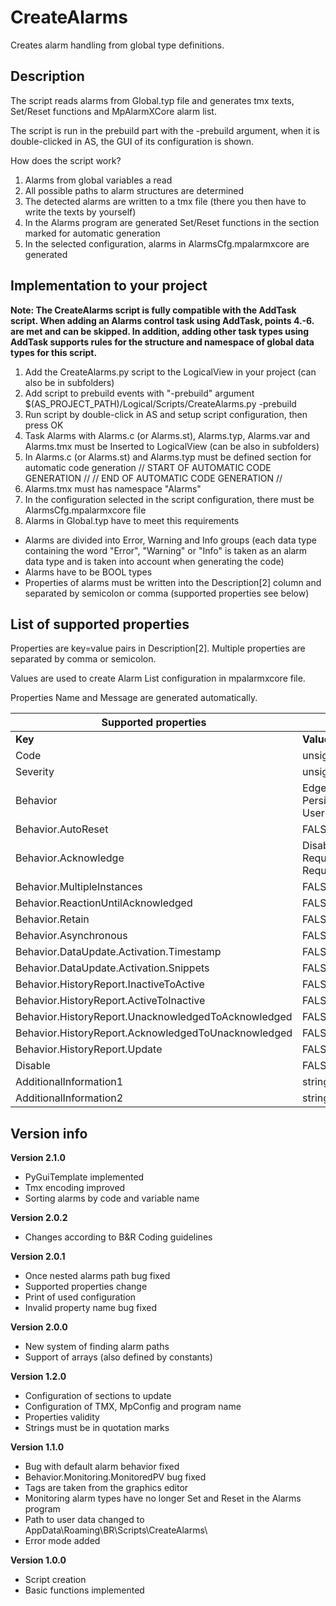 # CreateAlarms

Creates alarm handling from global type definitions.

## Description

The script reads alarms from Global.typ file and generates tmx texts, Set/Reset functions and MpAlarmXCore alarm list.

The script is run in the prebuild part with the -prebuild argument, when it is double-clicked in AS, the GUI of its configuration is shown.

How does the script work?

1. Alarms from global variables a read
2. All possible paths to alarm structures are determined
3. The detected alarms are written to a tmx file (there you then have to write the texts by yourself)
4. In the Alarms program are generated Set/Reset functions in the section marked for automatic generation
5. In the selected configuration, alarms in AlarmsCfg.mpalarmxcore are generated

## Implementation to your project

__Note: The CreateAlarms script is fully compatible with the AddTask script. When adding an Alarms control task using AddTask, points 4.-6. are met and can be skipped. In addition, adding other task types using AddTask supports rules for the structure and namespace of global data types for this script.__
1. Add the CreateAlarms.py script to the LogicalView in your project (can also be in subfolders)
2. Add script to prebuild events with "-prebuild" argument
	$(AS_PROJECT_PATH)/Logical/Scripts/CreateAlarms.py -prebuild
3. Run script by double-click in AS and setup script configuration, then press OK
4. Task Alarms with Alarms.c (or Alarms.st), Alarms.typ, Alarms.var and Alarms.tmx must be Inserted to LogicalView
	(can be also in subfolders)
5. In Alarms.c (or Alarms.st) and Alarms.typ must be defined section for automatic code generation
	// START OF AUTOMATIC CODE GENERATION //
	// END OF AUTOMATIC CODE GENERATION //
6. Alarms.tmx must has namespace "Alarms"
7. In the configuration selected in the script configuration, there must be AlarmsCfg.mpalarmxcore file
8. Alarms in Global.typ have to meet this requirements
- Alarms are divided into Error, Warning and Info groups (each data type containing the word "Error", "Warning" or "Info" is taken as an alarm data type and is taken into account when generating the code)
- Alarms have to be BOOL types
- Properties of alarms must be written into the Description[2] column and separated by semicolon or comma (supported properties see below)

## List of supported properties

Properties are key=value pairs in Description[2]. Multiple properties are separated by comma or semicolon.

Values are used to create Alarm List configuration in mpalarmxcore file.

Properties Name and Message are generated automatically.

| Supported properties                      			|                                                                |
|-------------------------------------------------------|----------------------------------------------------------------|
| __Key__												| __Value__                                                      |
| Code													| unsigned integer                                               |
| Severity                               			   	| unsigned integer                                               |
| Behavior                               			   	| EdgeAlarm, PersistentAlarm, UserDefined                        |
| Behavior.AutoReset             			         	| FALSE, TRUE                                                    |
| Behavior.Acknowledge             		         	   	| Disabled, Required, RequiredAfterActive, RequiredAndResettable |
| Behavior.MultipleInstances             			   	| FALSE, TRUE                                                    |
| Behavior.ReactionUntilAcknowledged	        		| FALSE, TRUE                                                    |
| Behavior.Retain										| FALSE, TRUE                                                    |
| Behavior.Asynchronous                     			| FALSE, TRUE                                                    |
| Behavior.DataUpdate.Activation.Timestamp  			| FALSE, TRUE                                                    |
| Behavior.DataUpdate.Activation.Snippets   			| FALSE, TRUE                                                    |
| Behavior.HistoryReport.InactiveToActive   			| FALSE, TRUE                                                    |
| Behavior.HistoryReport.ActiveToInactive   			| FALSE, TRUE                                                    |
| Behavior.HistoryReport.UnacknowledgedToAcknowledged   | FALSE, TRUE                                                    |
| Behavior.HistoryReport.AcknowledgedToUnacknowledged   | FALSE, TRUE                                                    |
| Behavior.HistoryReport.Update							| FALSE, TRUE                                                    |
| Disable												| FALSE, TRUE                                                    |
| AdditionalInformation1								| string                                                         |
| AdditionalInformation2								| string                                                         |

## Version info
__Version 2.1.0__
- PyGuiTemplate implemented
- Tmx encoding improved
- Sorting alarms by code and variable name

__Version 2.0.2__
- Changes according to B&R Coding guidelines

__Version 2.0.1__
- Once nested alarms path bug fixed
- Supported properties change
- Print of used configuration
- Invalid property name bug fixed
	
__Version 2.0.0__
- New system of finding alarm paths
- Support of arrays (also defined by constants)

__Version 1.2.0__
- Configuration of sections to update
- Configuration of TMX, MpConfig and program name
- Properties validity
- Strings must be in quotation marks

__Version 1.1.0__
- Bug with default alarm behavior fixed
- Behavior.Monitoring.MonitoredPV bug fixed
- Tags are taken from the graphics editor
- Monitoring alarm types have no longer Set and Reset in the Alarms program
- Path to user data changed to AppData\Roaming\BR\Scripts\CreateAlarms\
- Error mode added
	
__Version 1.0.0__

- Script creation
- Basic functions implemented
